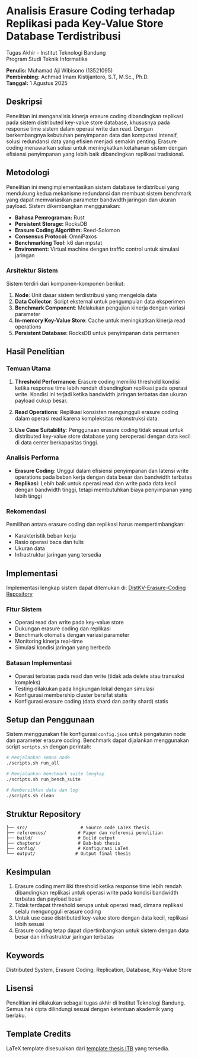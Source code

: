 # Analisis Erasure Coding terhadap Replikasi pada Key-Value Store Database Terdistribusi

Tugas Akhir - Institut Teknologi Bandung  
Program Studi Teknik Informatika  

**Penulis:** Muhamad Aji Wibisono (13521095)  
**Pembimbing:** Achmad Imam Kistijantoro, S.T, M.Sc., Ph.D.  
**Tanggal:** 1 Agustus 2025

## Deskripsi

Penelitian ini menganalisis kinerja erasure coding dibandingkan replikasi pada sistem distributed key-value store database, khususnya pada response time sistem dalam operasi write dan read. Dengan berkembangnya kebutuhan penyimpanan data dan komputasi intensif, solusi redundansi data yang efisien menjadi semakin penting. Erasure coding menawarkan solusi untuk meningkatkan ketahanan sistem dengan efisiensi penyimpanan yang lebih baik dibandingkan replikasi tradisional.

## Metodologi

Penelitian ini mengimplementasikan sistem database terdistribusi yang mendukung kedua mekanisme redundansi dan membuat sistem benchmark yang dapat memvariasikan parameter bandwidth jaringan dan ukuran payload. Sistem dikembangkan menggunakan:

- **Bahasa Pemrograman:** Rust
- **Persistent Storage:** RocksDB
- **Erasure Coding Algorithm:** Reed-Solomon
- **Consensus Protocol:** OmniPaxos
- **Benchmarking Tool:** k6 dan mpstat
- **Environment:** Virtual machine dengan traffic control untuk simulasi jaringan

### Arsitektur Sistem

Sistem terdiri dari komponen-komponen berikut:
1. **Node**: Unit dasar sistem terdistribusi yang mengelola data
2. **Data Collector**: Script eksternal untuk pengumpulan data eksperimen
3. **Benchmark Component**: Melakukan pengujian kinerja dengan variasi parameter
4. **In-memory Key-Value Store**: Cache untuk meningkatkan kinerja read operations
5. **Persistent Database**: RocksDB untuk penyimpanan data permanen

## Hasil Penelitian

### Temuan Utama

1. **Threshold Performance**: Erasure coding memiliki threshold kondisi ketika response time lebih rendah dibandingkan replikasi pada operasi write. Kondisi ini terjadi ketika bandwidth jaringan terbatas dan ukuran payload cukup besar.

2. **Read Operations**: Replikasi konsisten mengungguli erasure coding dalam operasi read karena kompleksitas rekonstruksi data.

3. **Use Case Suitability**: Penggunaan erasure coding tidak sesuai untuk distributed key-value store database yang beroperasi dengan data kecil di data center berkapasitas tinggi.

### Analisis Performa

- **Erasure Coding**: Unggul dalam efisiensi penyimpanan dan latensi write operations pada beban kerja dengan data besar dan bandwidth terbatas
- **Replikasi**: Lebih baik untuk operasi read dan write pada data kecil dengan bandwidth tinggi, tetapi membutuhkan biaya penyimpanan yang lebih tinggi

### Rekomendasi

Pemilihan antara erasure coding dan replikasi harus mempertimbangkan:
- Karakteristik beban kerja
- Rasio operasi baca dan tulis
- Ukuran data
- Infrastruktur jaringan yang tersedia

## Implementasi

Implementasi lengkap sistem dapat ditemukan di: [DistKV-Erasure-Coding Repository](https://github.com/MuhamadAjiW/DistKV-Erasure-Coding)

### Fitur Sistem

- Operasi read dan write pada key-value store
- Dukungan erasure coding dan replikasi
- Benchmark otomatis dengan variasi parameter
- Monitoring kinerja real-time
- Simulasi kondisi jaringan yang berbeda

### Batasan Implementasi

- Operasi terbatas pada read dan write (tidak ada delete atau transaksi kompleks)
- Testing dilakukan pada lingkungan lokal dengan simulasi
- Konfigurasi membership cluster bersifat statis
- Konfigurasi erasure coding (data shard dan parity shard) statis

## Setup dan Penggunaan

Sistem menggunakan file konfigurasi `config.json` untuk pengaturan node dan parameter erasure coding. Benchmark dapat dijalankan menggunakan script `scripts.sh` dengan perintah:

```bash
# Menjalankan semua node
./scripts.sh run_all

# Menjalankan benchmark suite lengkap
./scripts.sh run_bench_suite

# Membersihkan data dan log
./scripts.sh clean
```

## Struktur Repository

```
├── src/                    # Source code LaTeX thesis
├── references/            # Paper dan referensi penelitian
├── build/                 # Build output
├── chapters/              # Bab-bab thesis
├── config/                # Konfigurasi LaTeX
└── output/               # Output final thesis
```

## Kesimpulan

1. Erasure coding memiliki threshold ketika response time lebih rendah dibandingkan replikasi untuk operasi write pada kondisi bandwidth terbatas dan payload besar
2. Tidak terdapat threshold serupa untuk operasi read, dimana replikasi selalu mengungguli erasure coding
3. Untuk use case distributed key-value store dengan data kecil, replikasi lebih sesuai
4. Erasure coding tetap dapat dipertimbangkan untuk sistem dengan data besar dan infrastruktur jaringan terbatas

## Keywords

Distributed System, Erasure Coding, Replication, Database, Key-Value Store

## Lisensi

Penelitian ini dilakukan sebagai tugas akhir di Institut Teknologi Bandung. Semua hak cipta dilindungi sesuai dengan ketentuan akademik yang berlaku.

## Template Credits

LaTeX template disesuaikan dari [template thesis ITB](https://github.com/IloveNooodles/tugas-akhir-if-itb) yang tersedia.